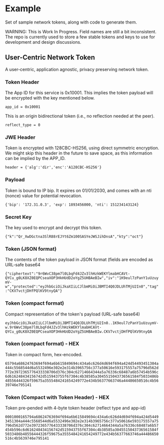 # Example
Set of sample network tokens, along with code to generate them.

WARNING: This is Work In Progress. Field names are still a bit inconsistent.
The repo is currently used to store a few stable tokens and keys to use for development
and design discussions. 

## User-Centric Network Token

A user-centric, application agnostic, privacy preserving network token. 

### Token Header
The App ID for this service is 0x10001. This implies the token payload 
will be encrypted with the key mentioned below.

```app_id = 0x10001```

This is an origin bidirectional token (i.e., no reflection needed at the peer).

```reflect_type = 0```

### JWE Header
Token is encrypted with 128CBC-HS256, using direct symmetric encryption. We might
skip this header in the future to save space, as this information can be implied by the APP_ID.

```header = {'alg':'dir','enc':'A128CBC-HS256'}```

### Payload
Token is bound to IP bip. It expires on 01/01/2030, and comes with an nti (nonce) value for potential revocation.

```{'bip': '172.31.0.3', 'exp': 1893456000, 'nti': 151234143124}```

### Secret Key

The key used to encrypt and decrypt this token.

```{"k":"Qr_XwDGctna3SlR88rEJYt6Zm100SASYeJWSJihDnsA","kty":"oct"}```

### Token (JSON format)
The contents of the token payload in JSON format (fields are encoded as URL-safe base64

```{"ciphertext":"9r6WvC38pm7l0LbqFd4JZv3lhHzkWEKYlmabHCAVt-QYCu_g0LK8XZ0EQPCseaXOP3HkHUdD2oYgZ5UHBAeBIw","iv":"1K9eul7zPanY1uUzuymV-w","protected":"eyJhbGciOiJkaXIiLCJlbmMiOiJBMTI4Q0JDLUhTMjU2In0","tag":"CKV7vctjDHfPQlKV9tnyQA"}```

### Token (compact format)
Compact representation of the token's payload (URL-safe base64)

```eyJhbGciOiJkaXIiLCJlbmMiOiJBMTI4Q0JDLUhTMjU2In0..1K9eul7zPanY1uUzuymV-w.9r6WvC38pm7l0LbqFd4JZv3lhHzkWEKYlmabHCAVt-QYCu_g0LK8XZ0EQPCseaXOP3HkHUdD2oYgZ5UHBAeBIw.CKV7vctjDHfPQlKV9tnyQA```

### Token (compact format) - HEX

Token in compact form, hex-encoded.

```65794a68624763694f694a6b615849694c434a6c626d4d694f694a424d54493451304a444c5568544d6a5532496e302e2e314b3965756c377a50616e593175557a75796d562d772e3972365776433338706d376c304c62714664344a5a76336c68487a6b57454b596c6d616248434156742d515943755f67304c4b38585a3045515043736561584f5033486b48556444326f59675a3555484241654249772e434b56377663746a44486650516c4b5639746e795141```

### Token (Compact with Token Header) - HEX

Token pre-pended with 4-byte token header (reflect type and app-id)

```0001000165794a68624763694f694a6b615849694c434a6c626d4d694f694a424d54493451304a444c5568544d6a5532496e302e2e314b3965756c377a50616e593175557a75796d562d772e3972365776433338706d376c304c62714664344a5a76336c68487a6b57454b596c6d616248434156742d515943755f67304c4b38585a3045515043736561584f5033486b48556444326f59675a3555484241654249772e434b56377663746a44486650516c4b5639746e795141```
